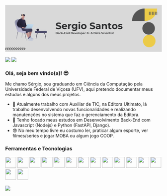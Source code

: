 <p align="center">
  <img src="bg_readme.png" width="980">
</p>

<a href = "https://github.com/Sergiios"><img src="https://img.shields.io/badge/github-%2312100E.svg?&style=for-the-badge&logo=github&logoColor=white" target="_blank"></a>
<a href = "https://www.linkedin.com/in/sergio-santos-715553226/"><img src="https://img.shields.io/badge/linkedin-%230077B5.svg?&style=for-the-badge&logo=linkedin&logoColor=white" target="_blank"></a>


### Olá, seja bem vindo(a)! 😎

Me chamo Sérgio, sou graduando em Ciência da Computação pela Universidade Federal de Viçosa (UFV), aqui pretendo documentar meus estudos e alguns dos meus projetos.


- 🔭 Atualmente trabalho com Auxiliar de TIC, na Editora Ultimato, lá trabalho desenvolvendo novas funcionalidades e realizando manutenções no sistema que faz o gerenciamento da Editora.
- 🧐 Tenho focado meus estudos em Desenvolvimento Back-End com Javascript (Nodejs) e Python (FastAPI, Django).
- 😎 No meu tempo livre eu costumo ler, praticar algum esporte, ver filmes/series e jogar MOBA ou algum jogo COOP. 



### Ferramentas e Tecnologias
<div display="flex" margin="10px">
  <img src="https://cdn.jsdelivr.net/gh/devicons/devicon/icons/c/c-plain.svg" width="35" height="35"/>
  <img src="https://cdn.jsdelivr.net/gh/devicons/devicon/icons/cplusplus/cplusplus-plain.svg" width="35" height="35"/>
  <img src="https://cdn.jsdelivr.net/gh/devicons/devicon/icons/javascript/javascript-original.svg" width="35" height="35"/>
  <img src="https://cdn.jsdelivr.net/gh/devicons/devicon/icons/typescript/typescript-original.svg" width="35" height="35"/>
  <img src="https://cdn.jsdelivr.net/gh/devicons/devicon/icons/nodejs/nodejs-original.svg" width="35" height="35"/>
  <img src="https://cdn.jsdelivr.net/gh/devicons/devicon/icons/express/express-original.svg" width="35" height="35"/>
  <img src="https://cdn.jsdelivr.net/gh/devicons/devicon/icons/adonisjs/adonisjs-original.svg" width="35" height="35"/>
  <img src="https://cdn.jsdelivr.net/gh/devicons/devicon/icons/nextjs/nextjs-original.svg" width="35" height="35"/>
  <img src="https://cdn.jsdelivr.net/gh/devicons/devicon/icons/python/python-original.svg" width="35" height="35"/>
  <img src="https://cdn.jsdelivr.net/gh/devicons/devicon/icons/git/git-original.svg" width="35" height="35"/>
  <img src="https://cdn.jsdelivr.net/gh/devicons/devicon/icons/mysql/mysql-original.svg" width="35" height="35"/>
  <img src="https://cdn.jsdelivr.net/gh/devicons/devicon/icons/postgresql/postgresql-plain.svg" width="35" height="35"/>
  <img src="https://cdn.jsdelivr.net/gh/devicons/devicon/icons/firebase/firebase-plain.svg" width="35" height="35"/>
  <img src="https://cdn.jsdelivr.net/gh/devicons/devicon/icons/mongodb/mongodb-original.svg" width="35" height="35"/>
  <img src="https://cdn.jsdelivr.net/gh/devicons/devicon/icons/graphql/graphql-plain.svg" width="35" height="35"/>
<div/>
 <br/>

  <div>
    <a href="https://github.com/Sergiios">
    <img height="180em" src="https://github-readme-stats.vercel.app/api/top-langs/?username=Sergiios&layout=compact&langs_count=6&theme=dracula"/>
  </div>



